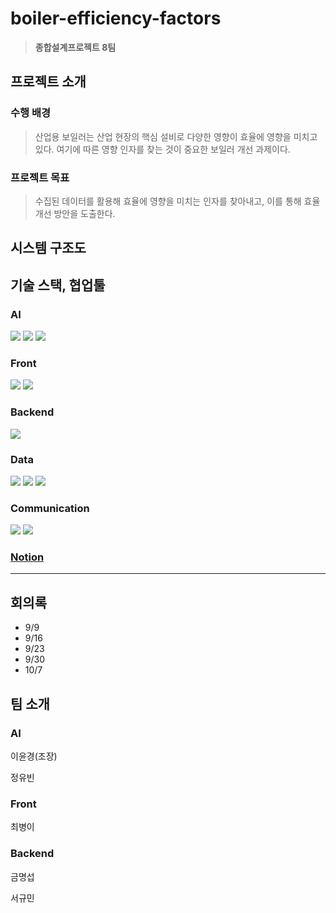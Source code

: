 # boiler-efficiency-factors
> **종합설계프로젝트 8팀**

## 프로젝트 소개
### 수행 배경
> 산업용 보일러는 산업 현장의 핵심 설비로 다양한 영향이 효율에 영향을 미치고 있다. 여기에 따른 영향 인자를 찾는 것이 중요한 보일러 개선 과제이다.

### 프로젝트 목표
> 수집된 데이터를 활용해 효율에 영향을 미치는 인자를 찾아내고, 이를 통해 효율 개선 방안을 도출한다.

## 시스템 구조도

## 기술 스택, 협업툴
### AI  
<img src="https://img.shields.io/badge/Pytorch-EE4C2C?style=for-the-badge&logo=pytorch&logoColor=white"> <img src="https://img.shields.io/badge/pandas-150458?style=for-the-badge&logo=pandas&logoColor=white"> <img src="https://img.shields.io/badge/shap-1F1F1F?style=for-the-badge&logo=&logoColor=white">

### Front 
<img src="https://img.shields.io/badge/react-61DAFB?style=for-the-badge&logo=react&logoColor=white"> <img src="https://img.shields.io/badge/django-092E20?style=for-the-badge&logo=django&logoColor=white">

### Backend 
<img src="https://img.shields.io/badge/django-092E20?style=for-the-badge&logo=django&logoColor=white">

### Data
<img src="https://img.shields.io/badge/python-3776AB?style=for-the-badge&logo=python&logoColor=white"> <img src="https://img.shields.io/badge/pandas-150458?style=for-the-badge&logo=pandas&logoColor=white"> <img src="https://img.shields.io/badge/mysql-4479A1?style=for-the-badge&logo=mysql&logoColor=white">

### Communication
<img src="https://img.shields.io/badge/Notion-000000?style=for-the-badge&logo=Notion&logoColor=white"> <img src="https://img.shields.io/badge/discord-5865F2?style=for-the-badge&logo=discord&logoColor=white">

### [Notion](https://www.notion.so/261beae2901180b8aa1adf56b8e3ebc3?pvs=13)
-----
## 회의록
- 9/9
- 9/16
- 9/23
- 9/30
- 10/7
## 팀 소개
### AI
이윤경(조장)

정유빈

### Front
최병이

### Backend
금명섭

서규민
